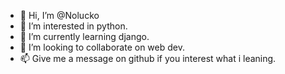 - 👋 Hi, I’m @Nolucko
- 👀 I’m interested in python.
- 🌱 I’m currently learning django.
- 💞️ I’m looking to collaborate on web dev.
- 📫 Give me a message on github if you interest what i leaning.

<!---
Nolucko/Nolucko is a ✨ special ✨ repository because its `README.md` (this file) appears on your GitHub profile.
You can click the Preview link to take a look at your changes.
--->
